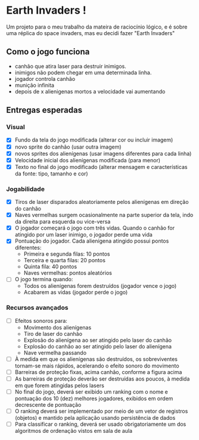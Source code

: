 # Earth Invaders !

Um projeto para o meu trabalho da mateira de raciocínio lógico, e é sobre uma réplica do space invaders, mas eu decidi fazer "Earth Invaders"

## Como o jogo funciona

- canhão que atira laser para destruir inimigos.
- inimigos não podem chegar em uma determinada linha.
- jogador controla canhão
- munição infinita
- depois de x alienigenas mortos a velocidade vai aumentando

## Entregas esperadas

### Visual

- [x] Fundo da tela do jogo modificada (alterar cor ou incluir imagem)
- [x] novo sprite do canhão (usar outra imagem)
- [x] novos sprites dos alienígenas (usar imagens diferentes para cada linha)
- [x] Velocidade inicial dos alienígenas modificada (para menor)
- [x] Texto no final do jogo modificado (alterar mensagem e características da fonte: tipo, tamanho e cor)

### Jogabilidade

- [x] Tiros de laser disparados aleatoriamente pelos alienígenas em direção do canhão
- [x] Naves vermelhas surgem ocasionalmente na parte superior da tela, indo da direita para esquerda ou vice-versa
- [x] O jogador começará o jogo com três vidas. Quando o canhão for atingido por um laser inimigo, o jogador perde uma vida
- [X] Pontuação do jogador. Cada alienígena atingido possui pontos diferentes:
    - Primeira e segunda filas: 10 pontos
    - Terceira e quarta filas: 20 pontos
    - Quinta fila: 40 pontos
    - Naves vermelhas: pontos aleatórios
- [ ] O jogo termina quando:
    - Todos os alienígenas forem destruídos (jogador vence o jogo)
    - Acabarem as vidas (jogador perde o jogo)

### Recursos avançados

- [ ] Efeitos sonoros para:
    - Movimento dos alienígenas
    - Tiro de laser do canhão
    - Explosão do alienígena ao ser atingido pelo laser do canhão
    - Explosão do canhão ao ser atingido pelo laser do alienígena
    - Nave vermelha passando
- [ ] À medida em que os alienígenas são destruídos, os sobreviventes tornam-se mais rápidos, acelerando o efeito sonoro do movimento
- [ ] Barreiras de proteção fixas, acima canhão, conforme a figura acima
- [ ] As barreiras de proteção deverão ser destruídas aos poucos, à medida em que forem atingidas pelos lasers
- [ ] No final do jogo, deverá ser exibido um ranking com o nome e pontuação dos 10 (dez) melhores jogadores, exibidos em ordem decrescente de pontuação
- [ ] O ranking deverá ser implementado por meio de um vetor de registros (objetos) e mantido pela aplicação usando persistência de dados
- [ ] Para classificar o ranking, deverá ser usado obrigatoriamente um dos algoritmos de ordenação vistos em sala de aula
